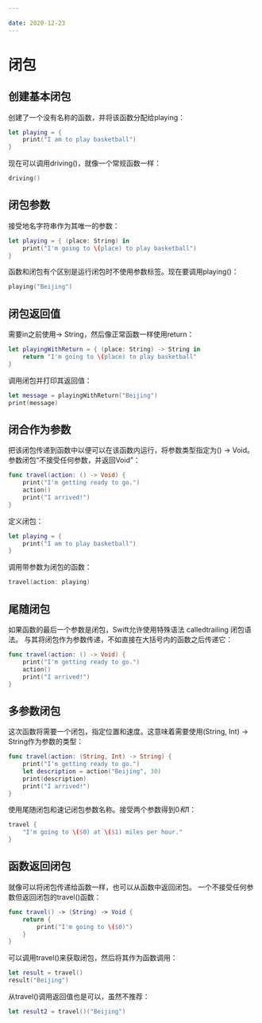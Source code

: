 ```yaml
---
 
date: 2020-12-23
---
```


# 闭包
## 创建基本闭包
创建了一个没有名称的函数，并将该函数分配给playing：
``` swift
let playing = {
    print("I am to play basketball")
}
```
现在可以调用driving()，就像一个常规函数一样：
``` swift
driving()
```

## 闭包参数
接受地名字符串作为其唯一的参数：
``` swift
let playing = { (place: String) in
    print("I'm going to \(place) to play basketball")
}
```
函数和闭包有个区别是运行闭包时不使用参数标签。现在要调用playing()：
``` swift
playing("Beijing")
```

## 闭包返回值
需要in之前使用-> String，然后像正常函数一样使用return：
``` swift
let playingWithReturn = { (place: String) -> String in
    return "I'm going to \(place) to play basketball"
}
```
调用闭包并打印其返回值：
``` swift
let message = playingWithReturn("Beijing")
print(message)
```

## 闭合作为参数
把该闭包传递到函数中以便可以在该函数内运行，将参数类型指定为() -> Void。参数闭包“不接受任何参数，并返回Void”：
``` swift
func travel(action: () -> Void) {
    print("I'm getting ready to go.")
    action()
    print("I arrived!")
}
```
定义闭包：
``` swift
let playing = {
    print("I am to play basketball")
}
```
调用带参数为闭包的函数：
``` swift
travel(action: playing)
```

## 尾随闭包
如果函数的最后一个参数是闭包，Swift允许使用特殊语法 calledtrailing 闭包语法。
与其将闭包作为参数传递，不如直接在大括号内的函数之后传递它：
``` swift
func travel(action: () -> Void) {
    print("I'm getting ready to go.")
    action()
    print("I arrived!")
}
```

## 多参数闭包
这次函数将需要一个闭包，指定位置和速度。这意味着需要使用(String, Int) -> String作为参数的类型：
``` swift
func travel(action: (String, Int) -> String) {
    print("I'm getting ready to go.")
    let description = action("Beijing", 30)
    print(description)
    print("I arrived!")
}
``` 
使用尾随闭包和速记闭包参数名称。接受两个参数得到$0和$1：
``` swift
travel {
    "I'm going to \($0) at \($1) miles per hour."
}
``` 

## 函数返回闭包
就像可以将闭包传递给函数一样，也可以从函数中返回闭包。
一个不接受任何参数但返回闭包的travel()函数：
``` swift
func travel() -> (String) -> Void {
    return {
        print("I'm going to \($0)")
    }
}
``` 
可以调用travel()来获取闭包，然后将其作为函数调用：
``` swift
let result = travel()
result("Beijing")
``` 
从travel()调用返回值也是可以，虽然不推荐：
``` swift
let result2 = travel()("Beijing")
``` 